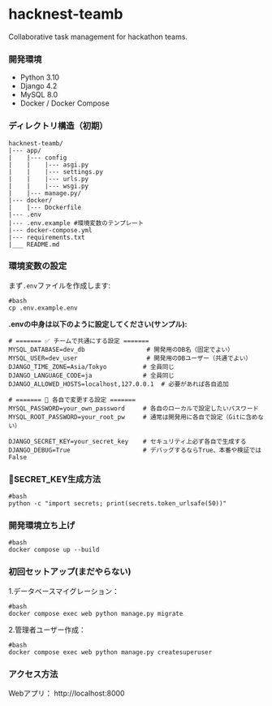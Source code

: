 # hacknest-teamb
Collaborative task management for hackathon teams.

### 開発環境
- Python 3.10
- Django 4.2
- MySQL 8.0
- Docker / Docker Compose

### ディレクトリ構造（初期）
```
hacknest-teamb/  
|--- app/
|    |--- config
|    |    |--- asgi.py
|    |    |--- settings.py
|    |    |--- urls.py
|    |    |--- wsgi.py
|    |--- manage.py/  
|--- docker/  
|    |--- Dockerfile
|--- .env  
|--- .env.example #環境変数のテンプレート  
|--- docker-compose.yml  
|--- requirements.txt  
|___ README.md
```
### 環境変数の設定

まず`.env`ファイルを作成します:

```
#bash
cp .env.example.env
```

**.envの中身は以下のように設定してください(サンプル):**
```
# ======= ✅ チームで共通にする設定 =======
MYSQL_DATABASE=dev_db                 # 開発用のDB名（固定でよい）
MYSQL_USER=dev_user                   # 開発用のDBユーザー（共通でよい）
DJANGO_TIME_ZONE=Asia/Tokyo          # 全員同じ
DJANGO_LANGUAGE_CODE=ja              # 全員同じ
DJANGO_ALLOWED_HOSTS=localhost,127.0.0.1  # 必要があれば各自追加

# ======= 🔧 各自で変更する設定 =======
MYSQL_PASSWORD=your_own_password     # 各自のローカルで設定したいパスワード
MYSQL_ROOT_PASSWORD=your_root_pw     # 通常は開発用に各自で設定（Gitに含めない）

DJANGO_SECRET_KEY=your_secret_key    # セキュリティ上必ず各自で生成する
DJANGO_DEBUG=True                    # デバッグするならTrue、本番や検証ではFalse

```

###  🔑SECRET_KEY生成方法
```
#bash
python -c "import secrets; print(secrets.token_urlsafe(50))"
```

### 開発環境立ち上げ
```
#bash
docker compose up --build
```

### 初回セットアップ(まだやらない)
1.データベースマイグレーション：
```
#bash
docker compose exec web python manage.py migrate
```
2.管理者ユーザー作成：
```
#bash
docker compose exec web python manage.py createsuperuser
```

### アクセス方法
Webアプリ： http://localhost:8000


